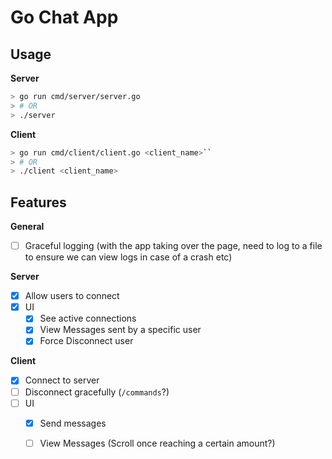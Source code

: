 # Go Chat App

## Usage

**Server**

```sh
> go run cmd/server/server.go
> # OR
> ./server
```

**Client**

```sh
> go run cmd/client/client.go <client_name>``
> # OR
> ./client <client_name>
```

## Features

**General**

- [ ] Graceful logging (with the app taking over the page, need to log to a file to ensure we can view logs in case of a crash etc)

**Server**

- [x] Allow users to connect
- [x] UI
  - [x] See active connections
  - [x] View Messages sent by a specific user
  - [x] Force Disconnect user

**Client**

- [x] Connect to server
- [ ] Disconnect gracefully (`/commands`?)
- [ ] UI
  - [x] Send messages
  - [ ] View Messages (Scroll once reaching a certain amount?)

